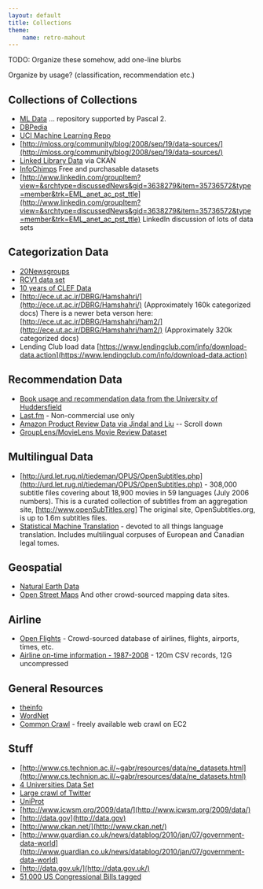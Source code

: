 ```yaml
---
layout: default
title: Collections
theme:
    name: retro-mahout
---
```


TODO: Organize these somehow, add one-line blurbs

Organize by usage? (classification, recommendation etc.)

<a name="Collections-CollectionsofCollections"></a>
## Collections of Collections

- [ML Data](http://mldata.org/about/)
 ... repository supported by Pascal 2.
- [DBPedia](http://wiki.dbpedia.org/Downloads30)
- [UCI Machine Learning Repo](http://archive.ics.uci.edu/ml/)
- [http://mloss.org/community/blog/2008/sep/19/data-sources/](http://mloss.org/community/blog/2008/sep/19/data-sources/)
- [Linked Library Data](http://ckan.net/group/lld)
 via CKAN
- [InfoChimps](http://infochimps.com/)
 Free and purchasable datasets
- [http://www.linkedin.com/groupItem?view=&srchtype=discussedNews&gid=3638279&item=35736572&type=member&trk=EML_anet_ac_pst_ttle](http://www.linkedin.com/groupItem?view=&srchtype=discussedNews&gid=3638279&item=35736572&type=member&trk=EML_anet_ac_pst_ttle)
 LinkedIn discussion of lots of data sets

<a name="Collections-CategorizationData"></a>
## Categorization Data

- [20Newsgroups](http://people.csail.mit.edu/jrennie/20Newsgroups/)
- [RCV1 data set](http://jmlr.csail.mit.edu/papers/volume5/lewis04a/lyrl2004_rcv1v2_README.htm)
- [10 years of CLEF Data](http://direct.dei.unipd.it/)
- [http://ece.ut.ac.ir/DBRG/Hamshahri/](http://ece.ut.ac.ir/DBRG/Hamshahri/)
 (Approximately 160k categorized docs)
There is a newer beta verson here:[http://ece.ut.ac.ir/DBRG/Hamshahri/ham2/](http://ece.ut.ac.ir/DBRG/Hamshahri/ham2/)
 (Approximately 320k categorized docs)
- Lending Club load data [https://www.lendingclub.com/info/download-data.action](https://www.lendingclub.com/info/download-data.action)

<a name="Collections-RecommendationData"></a>
## Recommendation Data

- [Book usage and recommendation data from the University of Huddersfield](http://library.hud.ac.uk/data/usagedata/)
- [Last.fm](http://denoiserthebetter.posterous.com/music-recommendation-datasets)
 \- Non-commercial use only
- [Amazon Product Review Data via Jindal and Liu](http://www.cs.uic.edu/~liub/FBS/sentiment-analysis.html)
 -- Scroll down
- [GroupLens/MovieLens Movie Review Dataset](http://www.grouplens.org/node/73)

<a name="Collections-MultilingualData"></a>
## Multilingual Data

- [http://urd.let.rug.nl/tiedeman/OPUS/OpenSubtitles.php](http://urd.let.rug.nl/tiedeman/OPUS/OpenSubtitles.php)
 \- 308,000 subtitle files covering about 18,900 movies in 59 languages
(July 2006 numbers). This is a curated collection of subtitles from an
aggregation site, [http://www.openSubTitles.org]
The original site, OpenSubtitles.org, is up to 1.6m subtitles files.
- [Statistical Machine Translation](http://www.statmt.org/)
 \- devoted to all things language translation. Includes multilingual
corpuses of European and Canadian legal tomes.

<a name="Collections-Geospatial"></a>
## Geospatial

- [Natural Earth Data](http://www.naturalearthdata.com/)
- [Open Street Maps](http://wiki.openstreetmap.org/wiki/Main_Page)
And other crowd-sourced mapping data sites.

<a name="Collections-Airline"></a>
## Airline

- [Open Flights](http://openflights.org/)
 \- Crowd-sourced database of airlines, flights, airports, times, etc.
- [Airline on-time information - 1987-2008](http://stat-computing.org/dataexpo/2009/)
 \- 120m CSV records, 12G uncompressed

<a name="Collections-GeneralResources"></a>
## General Resources

- [theinfo](http://theinfo.org/)
- [WordNet](http://wordnet.princeton.edu/obtain)
- [Common Crawl](http://www.commoncrawl.org/)
 \- freely available web crawl on EC2

<a name="Collections-Stuff"></a>
## Stuff

- [http://www.cs.technion.ac.il/~gabr/resources/data/ne_datasets.html](http://www.cs.technion.ac.il/~gabr/resources/data/ne_datasets.html)
- [4 Universities Data Set](http://www-2.cs.cmu.edu/afs/cs.cmu.edu/project/theo-20/www/data/)
- [Large crawl of Twitter](http://an.kaist.ac.kr/traces/WWW2010.html)
- [UniProt](http://beta.uniprot.org/)
- [http://www.icwsm.org/2009/data/](http://www.icwsm.org/2009/data/)
- [http://data.gov](http://data.gov)
- [http://www.ckan.net/](http://www.ckan.net/)
- [http://www.guardian.co.uk/news/datablog/2010/jan/07/government-data-world](http://www.guardian.co.uk/news/datablog/2010/jan/07/government-data-world)
- [http://data.gov.uk/](http://data.gov.uk/)
- [51,000 US Congressional Bills tagged](http://www.ark.cs.cmu.edu/bills/)
